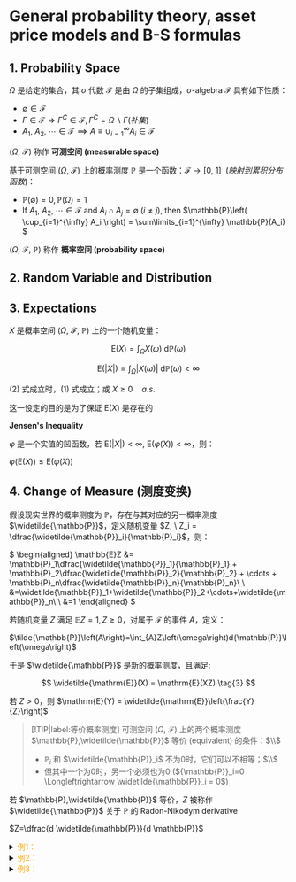 # General probability theory, asset price models and B-S formulas

## 1. Probability Space

$\Omega$ 是给定的集合，其 $\sigma$ 代数 $\mathcal{F}$ 是由 $\Omega$ 的子集组成，$\sigma$-algebra $\mathcal{F}$ 具有如下性质：

* $\emptyset \in \mathcal{F}$
* $F\in\mathcal{F}\Rightarrow F^C\in\mathcal{F}, F^C=\Omega\backslash F (补集)$
* $A_1,\ A_2,\ \cdots \in \mathcal{F} \implies A \equiv \cup_{i=1}^{\infty} A_i \in \mathcal{F}$

$(\Omega,\ \mathcal{F})$ 称作 **可测空间 (measurable space)**

基于可测空间 $(\Omega,\ \mathcal{F})$ 上的概率测度 $\mathbb{P}$ 是一个函数：$\mathcal{F} \to [0,\ 1] \ \ (映射到累积分布函数)$：

* $\mathbb{P}(\emptyset)=0, \mathbb{P}(\Omega)=1$
* If $A_1,\ A_2,\ \cdots \in \mathcal{F}$ and $A_i \cap A_j = \emptyset \ (i\neq j)$, then $\mathbb{P}\left( \cup_{i=1}^{\infty} A_i \right) = \sum\limits_{i=1}^{\infty} \mathbb{P}(A_i) $

$(\Omega,\ \mathcal{F},\ \mathbb{P})$ 称作 **概率空间 (probability space)**

## 2. Random Variable and Distribution

## 3. Expectations

$X$ 是概率空间 $(\Omega,\ \mathcal{F},\ \mathbb{P})$ 上的一个随机变量：

$$
\mathrm{E}(X) = \int_\Omega X(\omega)\ \mathrm{d}\mathbb{P}(\omega) \tag{1}
$$

$$
\mathrm{E}(\left\vert X \right\vert ) = \int_\Omega \left\vert X(\omega) \right\vert\ \mathrm{d}\mathbb{P}(\omega) < \infty \tag{2}
$$

(2) 式成立时，(1) 式成立；或 $X \geq 0 \quad a.s.$

这一设定的目的是为了保证 $\mathrm{E}(X)$ 是存在的

**Jensen's Inequality**

$\varphi$ 是一个实值的凹函数，若 $\mathrm{E}(\left\vert X \right\vert ) < \infty, \ \mathrm{E}(\varphi(X)) < \infty$，则：

$\varphi(\mathrm{E}(X)) \leqslant \mathrm{E}(\varphi(X))$

## 4. Change of Measure (测度变换)

假设现实世界的概率测度为 $\mathbb{P}$，存在与其对应的另一概率测度 $\widetilde{\mathbb{P}}$，定义随机变量 $Z, \ Z_i = \dfrac{\widetilde{\mathbb{P}}_i}{\mathbb{P}_i}$，则：

$
\begin{aligned}
    \mathbb{E}Z &= \mathbb{P}_1\dfrac{\widetilde{\mathbb{P}}_1}{\mathbb{P}_1} + \mathbb{P}_2\dfrac{\widetilde{\mathbb{P}}_2}{\mathbb{P}_2} + \cdots + \mathbb{P}_n\dfrac{\widetilde{\mathbb{P}}_n}{\mathbb{P}_n}\\
    \\
    &=\widetilde{\mathbb{P}}_1+\widetilde{\mathbb{P}}_2+\cdots+\widetilde{\mathbb{P}}_n\\
    \\
    &=1
\end{aligned}
$

若随机变量 $Z$ 满足 $\mathbb{E}Z=1, Z \geq 0$，对属于 $\mathcal{F}$ 的事件 $A$，定义：

$\tilde{\mathbb{P}}\left(A\right)=\int_{A}Z\left(\omega\right)d{\mathbb{P}}\left(\omega\right)$

于是 $\widetilde{\mathbb{P}}$ 是新的概率测度，且满足:

$$
\widetilde{\mathrm{E}}(X) = \mathrm{E}(XZ) \tag{3}
$$

若 $Z > 0$，则 $\mathrm{E}(Y) = \widetilde{\mathrm{E}}\left(\frac{Y}{Z}\right)$

>[!TIP|label:等价概率测度]
>可测空间 $(\Omega,\ \mathcal{F})$ 上的两个概率测度 $\mathbb{P},\widetilde{\mathbb{P}}$ 等价 (equivalent) 的条件：$\\$
>
>* ${\mathbb{P}}_i$ 和 $\widetilde{\mathbb{P}}_i$ 不为0时，它们可以不相等；$\\$
>* 但其中一个为0时，另一个必须也为0 (${\mathbb{P}}_i=0 \Longleftrightarrow \widetilde{\mathbb{P}}_i = 0$)

若 $\mathbb{P},\widetilde{\mathbb{P}}$ 等价，$Z$ 被称作 $\widetilde{\mathbb{P}}$ 关于 $\mathbb{P}$ 的 Radon-Nikodym derivative

$Z=\dfrac{d \widetilde{\mathbb{P}}}{d \mathbb{P}}$

<details>
<summary><font color=orange>例1：</font></summary>

$\Omega=\{H,T\},\ \mathbb P(H)=\mathbb P(T)=0.5;\ \mathbb Q(H)=0.2,\mathbb Q(T)=0.8$

the Radon-Nikodym derivative of $\mathbb Q$ with respect to $\mathbb P$ is:

$\qquad f(H)=\dfrac{0.2}{0.5} = 0.4$

$\qquad f(T)=\dfrac{0.8}{0.5} = 1.6$
</details>

<details>
<summary><font color=orange>例2：</font></summary>

$\Omega=\left[0,1\right], \ \mathbb{P}$ is the uniform (i.e., Lebesgue) measure

$Z(\omega)=2\omega$

则，$\tilde{\mathbb{P}}[a,b]=\int_a^b2\omega d\omega=b^2-a^2,0<a<b<1$
</details>

<details>
<summary><font color=orange>例3：</font></summary>

设 $X$ 是概率空间 $(\Omega,\ \mathcal{F},\ \mathbb{P})$ 上的标准正态随机变量，$\theta >0$，寻找与 $\mathbb{P}$ 等价的概率测度 $\widetilde{\mathbb{P}}$，使得 $X+\theta$ 是新的概率空间 $(\Omega,\ \mathcal{F},\ \widetilde{\mathbb{P}})$ 上的标准正态随机变量

设 $Z$ 是 $\widetilde{\mathbb{P}}$ 关于 $\mathbb{P}$ 的 Radon-Nikodym derivative，于是：

$\qquad \widetilde{\mathrm{E}}(X+\theta) = \mathrm{E}(XZ)$

因为 $X+\theta$ 是 $(\Omega,\ \mathcal{F},\ \widetilde{\mathbb{P}})$ 上的标准正态随机变量，于是：

$\qquad \widetilde{\mathrm{E}}(X+\theta) = \int_\Omega \frac{1}{\sqrt{2\pi}} e^{-\frac{(X(\omega)+\theta)^{2}}{2}}\ \mathrm{d}\omega$

$\qquad \mathrm{E}(XZ) = \int_\Omega \frac{1}{\sqrt{2\pi}} e^{-\frac{(X(\omega))^{2}}{2}}\cdot Z(\omega)\ \mathrm{d}\omega$

联立求解 $Z(\omega)$：

$\qquad Z(\omega) = exp\big(-\theta X(\omega) - \frac{1}{2}\theta^{2}\big),\quad \forall \omega \in \Omega$
</details>